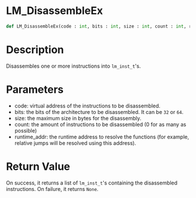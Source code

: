 # LM_DisassembleEx

```python
def LM_DisassembleEx(code : int, bits : int, size : int, count : int, runtime_addr : int)
```

# Description

Disassembles one or more instructions into `lm_inst_t`'s.

# Parameters

- code: virtual address of the instructions to be disassembled.
- bits: the bits of the architecture to be disassembled. It can be `32` or `64`.
- size: the maximum size in bytes for the disassembly.
- count: the amount of instructions to be disassembled (0 for as many as possible)
- runtime_addr: the runtime address to resolve the functions (for example, relative jumps will be resolved using this address).

# Return Value

On success, it returns a list of `lm_inst_t`'s containing the disassembled instructions. On failure, it returns `None`.

